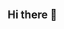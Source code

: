 ## Hi there 👋

<!--
# Olá! 👋

Meu nome é Juan Pabo Nieto, Atualmente sou Coordenador de Plataforma de IA em um grande Banco do Brasil. Sou apaixonado por IA e Ciência de Dados. Aqui estão alguns dos meus projetos de estudo.

## Contato
- **Email**: [pablonieto02@gmail.com](mailto:pablonieto02@gmail.com)
- **LinkedIn**: [[linkedin.com/in/seu-perfil](https://github.com/pablonieto02)]([https://linkedin.com/i](https://github.com/pablonieto02))

-->
